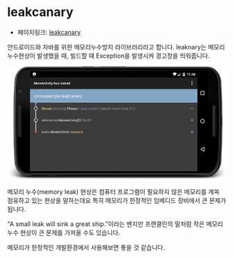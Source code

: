 # leakcanary
- 페이지링크: [leakcanary](https://github.com/square/leakcanary)

안드로이드와 자바를 위한 메모리누수방지 라이브러리라고 합니다.
leaknary는 메모리 누수현상이 발생했을 때, 빌드할 때 Exception을 발생시켜 경고창을 띄워줍니다.

![screenshot.png](../img/014-02-01.png)



메모리 누수(memory leak) 현상은 컴퓨터 프로그램이 필요하지 않은 메모리를 계쏙 점유하고 있는 현상을 말하는데요 특히 메모리가 한정적인 임베디드 장비에서 큰 문제가 됩니다.

"A small leak will sink a great ship."이라는 벤지만 프랜클린의 말처럼 작은 메모리 누수 현상이 큰 문제를 가져올 수도 있습니다. 

메모리가 한정적인 개발환경에서 사용해보면 좋을 것 같습니다.